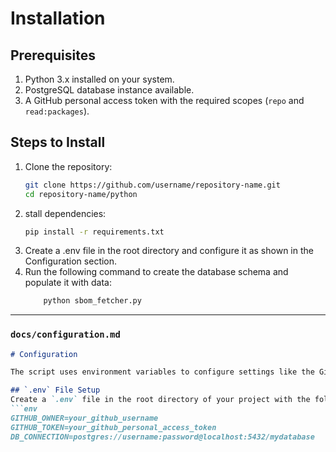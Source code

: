 # Installation

## Prerequisites
1. Python 3.x installed on your system.
2. PostgreSQL database instance available.
3. A GitHub personal access token with the required scopes (`repo` and `read:packages`).

## Steps to Install
1. Clone the repository:
   ```bash
   git clone https://github.com/username/repository-name.git
   cd repository-name/python

2. stall dependencies:
    ```bash
    pip install -r requirements.txt

3. Create a .env file in the root directory and configure it as shown in the Configuration section.
4. Run the following command to create the database schema and populate it with data:
    ```bash
        python sbom_fetcher.py
---

### `docs/configuration.md`
```markdown
# Configuration

The script uses environment variables to configure settings like the GitHub owner, token, and database connection string.

## `.env` File Setup
Create a `.env` file in the root directory of your project with the following variables:
```env
GITHUB_OWNER=your_github_username
GITHUB_TOKEN=your_github_personal_access_token
DB_CONNECTION=postgres://username:password@localhost:5432/mydatabase